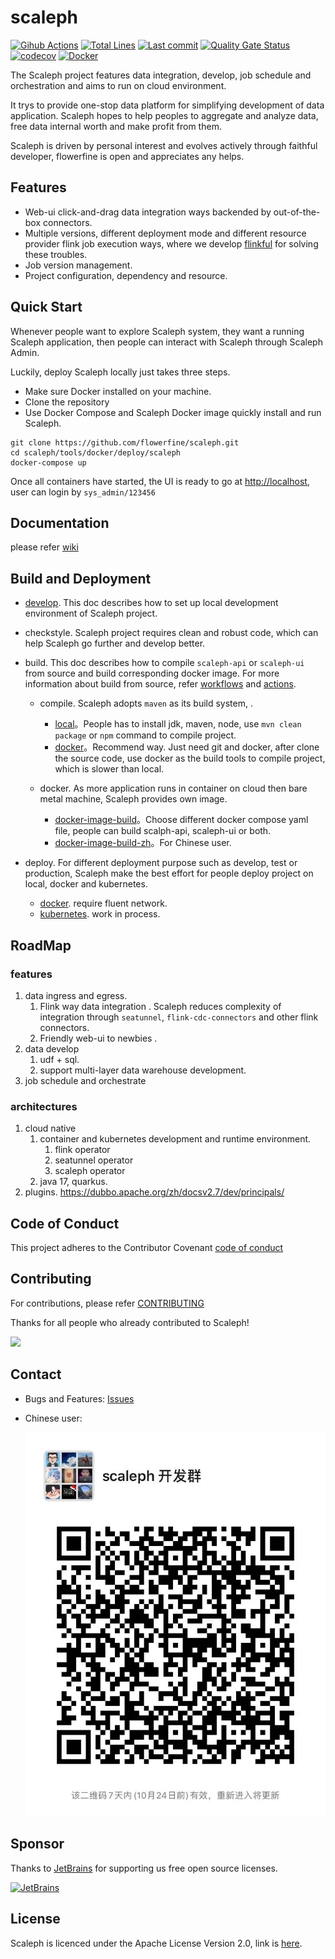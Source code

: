 # scaleph

[![Gihub Actions](https://github.com/flowerfine/scaleph/actions/workflows/ci.yml/badge.svg?branch=master)](https://github.com/flowerfine/scaleph/actions) [![Total Lines](https://tokei.rs/b1/github/flowerfine/scaleph?category=lines)](https://github.com/flowerfine/scaleph) [![Last commit](https://img.shields.io/github/last-commit/flowerfine/scaleph.svg)](https://github.com/flowerfine/scaleph) [![Quality Gate Status](https://sonarcloud.io/api/project_badges/measure?project=flowerfine_scaleph&metric=sqale_rating)](https://sonarcloud.io/dashboard?id=flowerfine_scaleph) [![codecov](https://codecov.io/gh/flowerfine/scaleph/branch/master/graph/badge.svg)](https://codecov.io/gh/flowerfine/scaleph/branch/master) [![Docker](https://img.shields.io/badge/docker-%230db7ed.svg?style=flat&logo=docker&logoColor=white)](https://github.com/orgs/flowerfine/packages?repo_name=scaleph)

The Scaleph project features data integration, develop,  job schedule and orchestration and aims to run on cloud environment. 

It trys to provide one-stop data platform for simplifying development of data application. Scaleph hopes to help peoples to aggregate and analyze data, free data internal worth and make profit from them.

Scaleph is driven by personal interest and evolves actively through faithful developer, flowerfine is open and appreciates any helps.

## Features

* Web-ui click-and-drag data integration ways backended by out-of-the-box connectors.
* Multiple versions, different deployment mode and different resource provider flink job execution ways, where we develop [flinkful](https://github.com/flowerfine/flinkful) for solving these troubles.
* Job version management.
* Project configuration, dependency and resource.

## Quick Start

Whenever people want to explore Scaleph system, they want a running Scaleph application, then people can interact with Scaleph through Scaleph Admin.

Luckily, deploy Scaleph locally just takes three steps.

* Make sure Docker installed on your machine.
* Clone the repository
* Use Docker Compose and Scaleph Docker image quickly install and run Scaleph.

```shell
git clone https://github.com/flowerfine/scaleph.git
cd scaleph/tools/docker/deploy/scaleph
docker-compose up
```

Once all containers have started, the UI is ready to go at [http://localhost](http://localhost/), user can login by `sys_admin/123456`

## Documentation

please refer [wiki](https://github.com/flowerfine/scaleph/wiki)

## Build and Deployment

* [develop](docs/develop/develop.md). This doc describes how to set up local development environment of Scaleph project.
* checkstyle. Scaleph project requires clean and robust code, which can help Scaleph go further and develop better.
* build. This doc describes how to compile `scaleph-api` or `scaleph-ui` from source and build corresponding docker image. For more information about build from source, refer [workflows](https://github.com/flowerfine/scaleph/tree/dev/.github/workflows) and [actions](https://github.com/flowerfine/scaleph/actions).
    * compile.  Scaleph adopts `maven` as its build system, .
        * [local](docs/build/build-local.md)。People has to install jdk, maven, node, use `mvn clean package` or `npm` command to compile project.
        * [docker](docs/build/build-docker.md)。Recommend way. Just need git and docker, after clone the source code, use docker as the build tools to compile project, which is slower than local.
    
    * docker. As more application runs in container on cloud then bare metal machine, Scaleph provides own image.
        * [docker-image-build](docs/docker/docker-image-build.md)。Choose different docker compose yaml file, people can build scalph-api, scaleph-ui or both.
        * [docker-image-build-zh](docs/docker/docker-image-build-zh.md)。For Chinese user.
    
* deploy. For different deployment purpose such as develop, test or production, Scaleph make the best effort for people deploy project on local, docker and kubernetes.
  * [docker](docs/deploy/docker/docker.md). require fluent network.
  * [kubernetes](docs/deploy/kubernetes/kubernetes.md). work in process.


## RoadMap

### features

1. data ingress and egress.
   1. Flink way data integration . Scaleph reduces complexity of integration through `seatunnel`, `flink-cdc-connectors` and other flink connectors.
   2. Friendly web-ui to newbies . 
2. data develop
   1. udf + sql.
   1. support multi-layer data warehouse development.
3. job schedule and orchestrate

### architectures

1. cloud native
   1. container and kubernetes development and runtime environment.
      1. flink operator
      2. seatunnel operator
      3. scaleph operator
   2. java 17, quarkus.
2. plugins. https://dubbo.apache.org/zh/docsv2.7/dev/principals/

## Code of Conduct

This project adheres to the Contributor Covenant [code of conduct](https://www.contributor-covenant.org/version/2/1/code_of_conduct/)

## Contributing

For contributions, please refer [CONTRIBUTING](https://github.com/flowerfine/scaleph)

Thanks for all people who already contributed to Scaleph!

<a href="https://github.com/flowerfine/scaleph/graphs/contributors">
    <img src="https://contrib.rocks/image?repo=flowerfine/scaleph" /></a>

## Contact

* Bugs and Features: [Issues](https://github.com/flowerfine/scaleph/issues)

* Chinese user:

   ![wechat](docs/image/1261666018749_.pic.jpg)

## Sponsor

Thanks to [JetBrains](https://www.jetbrains.com/?from=scaleph) for supporting us free open source licenses.

[![JetBrains](https://img.alicdn.com/tfs/TB1sSomo.z1gK0jSZLeXXb9kVXa-120-130.svg)](https://www.jetbrains.com/?from=scaleph)

## License

Scaleph is licenced under the Apache License Version 2.0, link is [here](https://www.apache.org/licenses/LICENSE-2.0.txt).